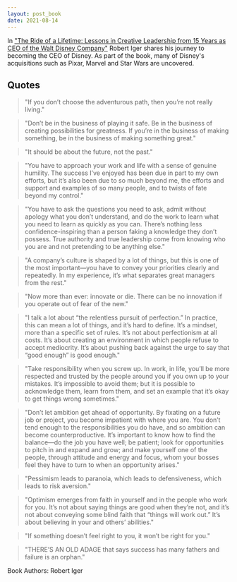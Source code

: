 ```yaml
---
layout: post_book
date: 2021-08-14
---
```


In ["The Ride of a Lifetime: Lessons in Creative Leadership from 15 Years as CEO of the Walt Disney Company"](https://www.amazon.co.uk/Ride-Lifetime-Lessons-Creative-Leadership/dp/1787630463/) Robert Iger shares his journey to becoming the CEO of Disney. As part of the book, many of Disney's acquisitions such as Pixar, Marvel and Star Wars are uncovered.

<!--end_excerpt-->

## Quotes

> "If you don’t choose the adventurous path, then you’re not really living."

> "Don’t be in the business of playing it safe. Be in the business of creating possibilities for greatness. If you’re in the business of making something, be in the business of making something great."

> "It should be about the future, not the past."

> "You have to approach your work and life with a sense of genuine humility. The success I’ve enjoyed has been due in part to my own efforts, but it’s also been due to so much beyond me, the efforts and support and examples of so many people, and to twists of fate beyond my control."

> "You have to ask the questions you need to ask, admit without apology what you don’t understand, and do the work to learn what you need to learn as quickly as you can. There’s nothing less confidence-inspiring than a person faking a knowledge they don’t possess. True authority and true leadership come from knowing who you are and not pretending to be anything else."

> "A company’s culture is shaped by a lot of things, but this is one of the most important—you have to convey your priorities clearly and repeatedly. In my experience, it’s what separates great managers from the rest."

> "Now more than ever: innovate or die. There can be no innovation if you operate out of fear of the new."

> "I talk a lot about “the relentless pursuit of perfection.” In practice, this can mean a lot of things, and it’s hard to define. It’s a mindset, more than a specific set of rules. It’s not about perfectionism at all costs. It’s about creating an environment in which people refuse to accept mediocrity. It’s about pushing back against the urge to say that “good enough” is good enough."

> "Take responsibility when you screw up. In work, in life, you’ll be more respected and trusted by the people around you if you own up to your mistakes. It’s impossible to avoid them; but it is possible to acknowledge them, learn from them, and set an example that it’s okay to get things wrong sometimes."

> "Don’t let ambition get ahead of opportunity. By fixating on a future job or project, you become impatient with where you are. You don’t tend enough to the responsibilities you do have, and so ambition can become counterproductive. It’s important to know how to find the balance—do the job you have well; be patient; look for opportunities to pitch in and expand and grow; and make yourself one of the people, through attitude and energy and focus, whom your bosses feel they have to turn to when an opportunity arises."

> "Pessimism leads to paranoia, which leads to defensiveness, which leads to risk aversion."

> "Optimism emerges from faith in yourself and in the people who work for you. It’s not about saying things are good when they’re not, and it’s not about conveying some blind faith that “things will work out.” It’s about believing in your and others’ abilities."

> "If something doesn’t feel right to you, it won’t be right for you."

> "THERE’S AN OLD ADAGE that says success has many fathers and failure is an orphan."

Book Authors: Robert Iger
